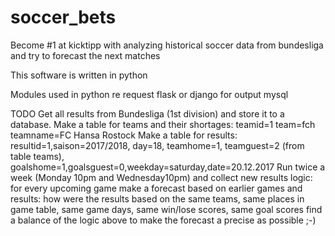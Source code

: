 # soccer_bets
Become #1 at kicktipp with analyzing historical soccer data from bundesliga and try to forecast the next matches

This software is written in python

Modules used in python
re
request
flask or django for output
mysql

TODO
Get all results from Bundesliga (1st division) and store it to a database.
	Make a table for teams and their shortages: teamid=1 team=fch teamname=FC Hansa Rostock
	Make a table for results: resultid=1,saison=2017/2018, day=18, teamhome=1, teamguest=2 (from table teams), goalshome=1,goalsguest=0,weekday=saturday,date=20.12.2017
Run twice a week (Monday 10pm and Wednesday10pm) and collect new results
logic: for every upcoming game make a forecast based on earlier games and results:
	how were the results based on the same teams, same places in game table, same game days, same win/lose scores, same goal scores
	find a balance of the logic above to make the forecast a precise as possible ;-)
